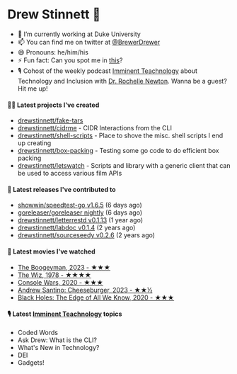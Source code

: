 
# Drew Stinnett 👋

- 🔭 I’m currently working at Duke University
- 📫 You can find me on twitter at [@BrewerDrewer](https://twitter.com/BrewerDrewer)
- 😄 Pronouns: he/him/his
- ⚡ Fun fact: Can you spot me in [this](https://www.youtube.com/watch?v=oL9WnB0qHBA)?
- 🎙 Cohost of the weekly podcast [Imminent Teachnology](https://podcast.imminentteachnology.com/) about Technology and Inclusion with [Dr. Rochelle Newton](https://www.linkedin.com/in/drrochellenewton/). Wanna be a guest? Hit me up!

#### 👨‍💻 Latest projects I've created
- [drewstinnett/fake-tars](https://github.com/drewstinnett/fake-tars)
- [drewstinnett/cidrme](https://github.com/drewstinnett/cidrme) - CIDR Interactions from the CLI
- [drewstinnett/shell-scripts](https://github.com/drewstinnett/shell-scripts) - Place to shove the misc. shell scripts I end up creating
- [drewstinnett/box-packing](https://github.com/drewstinnett/box-packing) - Testing some go code to do efficient box packing
- [drewstinnett/letswatch](https://github.com/drewstinnett/letswatch) - Scripts and library with a generic client that can be used to access various film APIs

#### 🚀 Latest releases I've contributed to
- [showwin/speedtest-go v1.6.5](https://github.com/showwin/speedtest-go/releases/tag/v1.6.5) (6 days ago)
- [goreleaser/goreleaser nightly](https://github.com/goreleaser/goreleaser/releases/tag/nightly) (6 days ago)
- [drewstinnett/letterrestd v0.1.13](https://github.com/drewstinnett/letterrestd/releases/tag/v0.1.13) (1 year ago)
- [drewstinnett/labdoc v0.1.4](https://github.com/drewstinnett/labdoc/releases/tag/v0.1.4) (2 years ago)
- [drewstinnett/sourceseedy v0.2.6](https://github.com/drewstinnett/sourceseedy/releases/tag/v0.2.6) (2 years ago)

#### 🍿 Latest movies I've watched
- [The Boogeyman, 2023 - ★★★](https://letterboxd.com/mondodrew/film/the-boogeyman/)
- [The Wiz, 1978 - ★★★★](https://letterboxd.com/mondodrew/film/the-wiz/)
- [Console Wars, 2020 - ★★★](https://letterboxd.com/mondodrew/film/console-wars/)
- [Andrew Santino: Cheeseburger, 2023 - ★★½](https://letterboxd.com/mondodrew/film/andrew-santino-cheeseburger/)
- [Black Holes: The Edge of All We Know, 2020 - ★★★](https://letterboxd.com/mondodrew/film/black-holes-the-edge-of-all-we-know/)

#### 🎙 Latest [Imminent Teachnology](https://podcast.imminentteachnology.com/) topics
- Coded Words
- Ask Drew: What is the CLI?
- What&#39;s New in Technology?
- DEI
- Gadgets!
